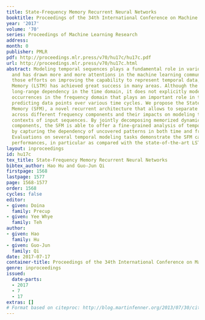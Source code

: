 ```yaml
---
title: State-Frequency Memory Recurrent Neural Networks
booktitle: Proceedings of the 34th International Conference on Machine Learning
year: '2017'
volume: '70'
series: Proceedings of Machine Learning Research
address: 
month: 0
publisher: PMLR
pdf: http://proceedings.mlr.press/v70/hu17c/hu17c.pdf
url: http://proceedings.mlr.press/v70/hu17c.html
abstract: Modeling temporal sequences plays a fundamental role in various modern applications
  and has drawn more and more attentions in the machine learning community. Among
  those efforts on improving the capability to represent temporal data, the Long Short-Term
  Memory (LSTM) has achieved great success in many areas. Although the LSTM can capture
  long-range dependency in the time domain, it does not explicitly model the pattern
  occurrences in the frequency domain that plays an important role in tracking and
  predicting data points over various time cycles. We propose the State-Frequency
  Memory (SFM), a novel recurrent architecture that allows to separate dynamic patterns
  across different frequency components and their impacts on modeling the temporal
  contexts of input sequences. By jointly decomposing memorized dynamics into state-frequency
  components, the SFM is able to offer a fine-grained analysis of temporal sequences
  by capturing the dependency of uncovered patterns in both time and frequency domains.
  Evaluations on several temporal modeling tasks demonstrate the SFM can yield competitive
  performances, in particular as compared with the state-of-the-art LSTM models.
layout: inproceedings
id: hu17c
tex_title: State-Frequency Memory Recurrent Neural Networks
bibtex_author: Hao Hu and Guo-Jun Qi
firstpage: 1568
lastpage: 1577
page: 1568-1577
order: 1568
cycles: false
editor:
- given: Doina
  family: Precup
- given: Yee Whye
  family: Teh
author:
- given: Hao
  family: Hu
- given: Guo-Jun
  family: Qi
date: 2017-07-17
container-title: Proceedings of the 34th International Conference on Machine Learning
genre: inproceedings
issued:
  date-parts:
  - 2017
  - 7
  - 17
extras: []
# Format based on citeproc: http://blog.martinfenner.org/2013/07/30/citeproc-yaml-for-bibliographies/
---
```

